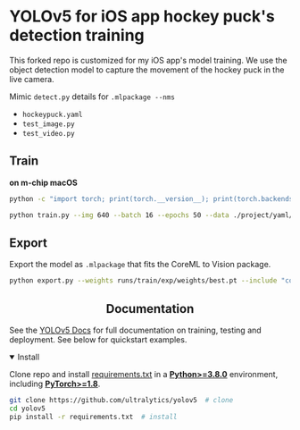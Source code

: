 # YOLOv5 for iOS app hockey puck's detection training 

This forked repo is customized for my iOS app's model training. We use the object detection model to capture the movement of the hockey puck in the live camera.

Mimic `detect.py` details for `.mlpackage --nms`

- `hockeypuck.yaml`
- `test_image.py`
- `test_video.py`

## Train

**on m-chip macOS**

```bash
python -c "import torch; print(torch.__version__); print(torch.backends.mps.is_available())"

python train.py --img 640 --batch 16 --epochs 50 --data ./project/yaml/hockey.yaml --weights yolov5s.pt --cache --device mps
```

## Export

Export the model as `.mlpackage` that fits the CoreML to Vision package.

```bash
python export.py --weights runs/train/exp/weights/best.pt --include "coreml" --nms
```

## <div align="center">Documentation</div>

See the [YOLOv5 Docs](https://docs.ultralytics.com/yolov5) for full documentation on training, testing and deployment. See below for quickstart examples.

<details open>
<summary>Install</summary>

Clone repo and install [requirements.txt](https://github.com/ultralytics/yolov5/blob/master/requirements.txt) in a [**Python>=3.8.0**](https://www.python.org/) environment, including [**PyTorch>=1.8**](https://pytorch.org/get-started/locally/).

```bash
git clone https://github.com/ultralytics/yolov5  # clone
cd yolov5
pip install -r requirements.txt  # install
```

</details>
